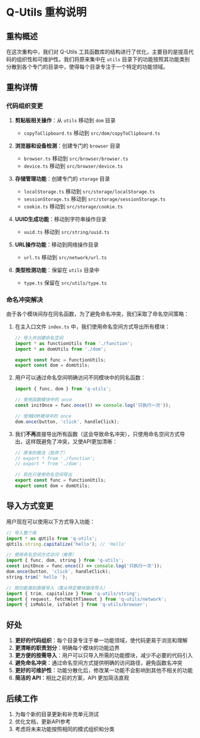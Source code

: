 # Q-Utils 重构说明

## 重构概述

在这次重构中，我们对 Q-Utils 工具函数库的结构进行了优化，主要目的是提高代码的组织性和可维护性。我们将原来集中在 `utils` 目录下的功能按照其功能类别分散到各个专门的目录中，使得每个目录专注于一个特定的功能领域。

## 重构详情

### 代码组织变更

1. **剪贴板相关操作**：从 `utils` 移动到 `dom` 目录
   - `copyToClipboard.ts` 移动到 `src/dom/copyToClipboard.ts`

2. **浏览器和设备检测**：创建专门的 `browser` 目录
   - `browser.ts` 移动到 `src/browser/browser.ts`
   - `device.ts` 移动到 `src/browser/device.ts`

3. **存储管理功能**：创建专门的 `storage` 目录
   - `localStorage.ts` 移动到 `src/storage/localStorage.ts`
   - `sessionStorage.ts` 移动到 `src/storage/sessionStorage.ts`
   - `cookie.ts` 移动到 `src/storage/cookie.ts`

4. **UUID生成功能**：移动到字符串操作目录
   - `uuid.ts` 移动到 `src/string/uuid.ts`

5. **URL操作功能**：移动到网络操作目录
   - `url.ts` 移动到 `src/network/url.ts`

6. **类型检测功能**：保留在 `utils` 目录中
   - `type.ts` 保留在 `src/utils/type.ts`

### 命名冲突解决

由于各个模块间存在同名函数，为了避免命名冲突，我们采取了命名空间策略：

1. 在主入口文件 `index.ts` 中，我们使用命名空间方式导出所有模块：
   ```typescript
   // 导入并创建命名空间
   import * as functionUtils from './function';
   import * as domUtils from './dom';
   
   export const func = functionUtils;
   export const dom = domUtils;
   ```

2. 用户可以通过命名空间明确访问不同模块中的同名函数：
   ```typescript
   import { func, dom } from 'q-utils';
   
   // 使用函数模块中的 once
   const initOnce = func.once(() => console.log('只执行一次'));
   
   // 使用DOM模块中的 once
   dom.once(button, 'click', handleClick);
   ```

3. 我们**不再**直接导出所有函数（这会导致命名冲突），只使用命名空间方式导出，这样既避免了冲突，又使API更加清晰：
   ```typescript
   // 原来的做法（放弃了）
   // export * from './function';
   // export * from './dom';
   
   // 现在只使用命名空间导出
   export const func = functionUtils;
   export const dom = domUtils;
   ```

## 导入方式变更

用户现在可以使用以下方式导入功能：

```typescript
// 导入整个库
import * as qUtils from 'q-utils';
qUtils.string.capitalize('hello'); // 'Hello'

// 使用命名空间方式访问（推荐）
import { func, dom, string } from 'q-utils';
const initOnce = func.once(() => console.log('只执行一次'));
dom.once(button, 'click', handleClick);
string.trim(' hello ');

// 按功能类别直接导入（需从特定模块路径导入）
import { trim, capitalize } from 'q-utils/string';
import { request, fetchWithTimeout } from 'q-utils/network';
import { isMobile, isTablet } from 'q-utils/browser';
```

## 好处

1. **更好的代码组织**：每个目录专注于单一功能领域，使代码更易于浏览和理解
2. **更清晰的职责划分**：明确每个模块的功能边界
3. **更方便的按需导入**：用户可以只导入所需的功能模块，减少不必要的代码引入
4. **避免命名冲突**：通过命名空间方式提供明确的访问路径，避免函数名冲突
5. **更好的可维护性**：功能分散化后，修改某一功能不会影响到其他不相关的功能
6. **简洁的 API**：相比之前的方案，API 更加简洁直观

## 后续工作

1. 为每个新的目录更新和补充单元测试
2. 优化文档，更新API参考
3. 考虑将未来功能按照相同的模式组织和分类 